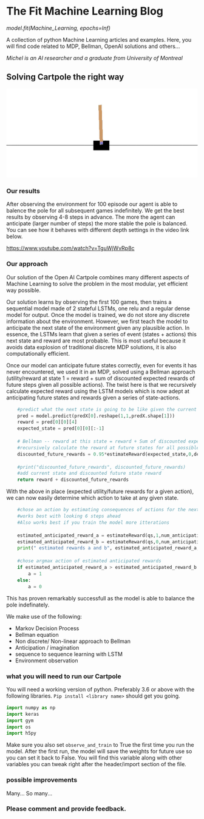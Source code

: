 # The Fit Machine Learning Blog
*model.fit(Machine_Learning, epochs=Inf)* 

A collection of python Machine Learning articles and examples. Here, you will find code related to MDP, Bellman, OpenAI solutions and others...

*Michel is an AI researcher and a graduate from University of Montreal*

## Solving Cartpole the right way


![Cartpole screenshot](/img/screenshot3.gif?raw=true "Cartpole")


### Our results
After observing the environment for 100 episode our agent is able to balence the pole for all subsequent games indefinitely.
We get the best results by observing 4-8 steps in advance. The more the agent can anticipate (larger number of steps) the more stable the pole is balanced. You can see how it behaves with different depth settings in the video link below. 

https://www.youtube.com/watch?v=TguWjWvRp8c


### Our approach

Our solution of the Open AI Cartpole combines many different aspects of Machine Learning to solve the problem in the most modular, yet efficient way possible.

Our solution learns by observing the first 100 games, then trains a sequential model made of 2 stateful LSTMs, one relu and a regular dense model for output.
Once the model is trained, we do not store any discrete information about the environment. 
However, we first teach the model to anticipate the next state of the environment given any plausible action. In essence, the LSTMs learn that given a series of event (states + actions) this next state and reward are most probable. This is most useful because it avoids data explosion of traditional discrete MDP solutions, it is also computationally efficient.

Once our model can anticipate future states correctly, even for events it has never encountered, we used it in an MDP, solved using a Bellman approach 
(utility/reward at state 1 = reward + sum of discounted expected rewards of future steps given all possible actions). The twist here is that we recursively calculate expected reward using the LSTM models which 
is now adept at anticipating future states and rewards given a series of state-actions.

```python
    #predict what the next state is going to be like given the current state and a given action pass as a parameter
    pred = model.predict(predX[0].reshape(1,1,predX.shape[1]))
    reward = pred[0][0][4]
    expected_state = pred[0][0][:-1]
    
    # Bellman -- reward at this state = reward + Sum of discounted expected rewards for all actions (recursively)
    #recursively calculate the reward at future states for all possible actions
    discounted_future_rewards = 0.95*estimateReward(expected_state,0,depth-1)+ 0.95*estimateReward(expected_state,1,depth-1)

    #print("discounted_future_rewards", discounted_future_rewards)
    #add current state and discounted future state reward
    return reward + discounted_future_rewards
```

With the above in place (expected utility/future rewards for a given action), we can now easily determine which action to take at any given state.

```python
    #chose an action by estimating consequences of actions for the next num_anticipation_steps steps ahead
    #works best with looking 6 steps ahead
    #Also works best if you train the model more itterations
    
    estimated_anticipated_reward_a = estimateReward(qs,1,num_anticipation_steps)
    estimated_anticipated_reward_b = estimateReward(qs,0,num_anticipation_steps)
    print(" estimated rewards a and b", estimated_anticipated_reward_a, estimated_anticipated_reward_b)

    #chose argmax action of estimated anticipated rewards
    if estimated_anticipated_reward_a > estimated_anticipated_reward_b:
        a = 1
    else:
        a = 0
```

This has proven remarkably successfull as the model is able to balance the pole indefinately.

We make use of the following:
* Markov Decision Process
* Bellman equation
* Non discrete/ Non-linear approach to Bellman
* Anticipation / imagination
* sequence to sequence learning with LSTM
* Environment observation

### what you will need to run our Cartpole
You will need a working version of python. Preferably 3.6 or above with the following libraries. 
`Pip install <library name>` should get you going.

```python
import numpy as np
import keras
import gym
import os
import h5py
```

Make sure you also set `observe_and_train` to True the first time you run the model. After the first run, the model will save the weights for future use so you can set it back to False. You will find this variable along with other variables you can tweak right after the header/import section of the file.

### possible improvements
Many... So many...

### Please comment and provide feedback.
